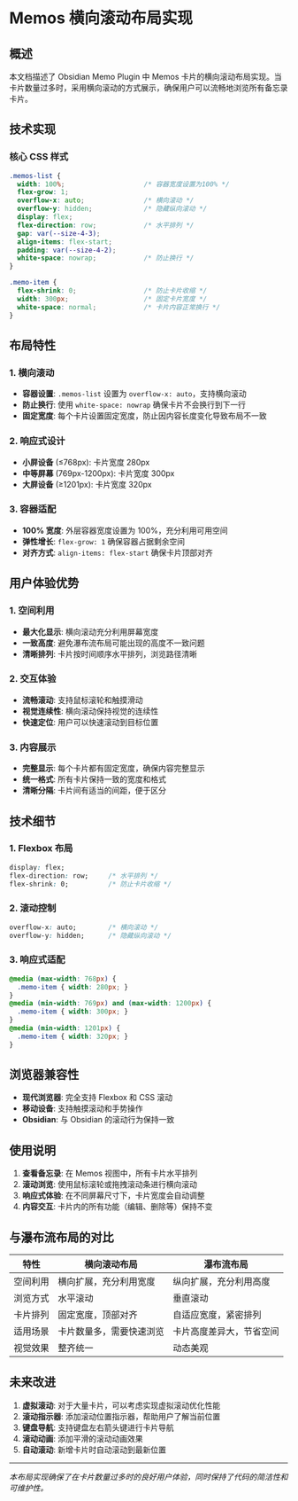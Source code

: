 # Memos 横向滚动布局实现

## 概述

本文档描述了 Obsidian Memo Plugin 中 Memos 卡片的横向滚动布局实现。当卡片数量过多时，采用横向滚动的方式展示，确保用户可以流畅地浏览所有备忘录卡片。

## 技术实现

### 核心 CSS 样式

```css
.memos-list {
  width: 100%;                    /* 容器宽度设置为100% */
  flex-grow: 1;
  overflow-x: auto;               /* 横向滚动 */
  overflow-y: hidden;             /* 隐藏纵向滚动 */
  display: flex;
  flex-direction: row;            /* 水平排列 */
  gap: var(--size-4-3);
  align-items: flex-start;
  padding: var(--size-4-2);
  white-space: nowrap;            /* 防止换行 */
}

.memo-item {
  flex-shrink: 0;                 /* 防止卡片收缩 */
  width: 300px;                   /* 固定卡片宽度 */
  white-space: normal;            /* 卡片内容正常换行 */
}
```

## 布局特性

### 1. 横向滚动

- **容器设置**: `.memos-list` 设置为 `overflow-x: auto`，支持横向滚动
- **防止换行**: 使用 `white-space: nowrap` 确保卡片不会换行到下一行
- **固定宽度**: 每个卡片设置固定宽度，防止因内容长度变化导致布局不一致

### 2. 响应式设计

- **小屏设备** (≤768px): 卡片宽度 280px
- **中等屏幕** (769px-1200px): 卡片宽度 300px  
- **大屏设备** (≥1201px): 卡片宽度 320px

### 3. 容器适配

- **100% 宽度**: 外层容器宽度设置为 100%，充分利用可用空间
- **弹性增长**: `flex-grow: 1` 确保容器占据剩余空间
- **对齐方式**: `align-items: flex-start` 确保卡片顶部对齐

## 用户体验优势

### 1. 空间利用

- **最大化显示**: 横向滚动充分利用屏幕宽度
- **一致高度**: 避免瀑布流布局可能出现的高度不一致问题
- **清晰排列**: 卡片按时间顺序水平排列，浏览路径清晰

### 2. 交互体验

- **流畅滚动**: 支持鼠标滚轮和触摸滑动
- **视觉连续性**: 横向滚动保持视觉的连续性
- **快速定位**: 用户可以快速滚动到目标位置

### 3. 内容展示

- **完整显示**: 每个卡片都有固定宽度，确保内容完整显示
- **统一格式**: 所有卡片保持一致的宽度和格式
- **清晰分隔**: 卡片间有适当的间距，便于区分

## 技术细节

### 1. Flexbox 布局

```css
display: flex;
flex-direction: row;     /* 水平排列 */
flex-shrink: 0;          /* 防止卡片收缩 */
```

### 2. 滚动控制

```css
overflow-x: auto;        /* 横向滚动 */
overflow-y: hidden;      /* 隐藏纵向滚动 */
```

### 3. 响应式适配

```css
@media (max-width: 768px) {
  .memo-item { width: 280px; }
}
@media (min-width: 769px) and (max-width: 1200px) {
  .memo-item { width: 300px; }
}
@media (min-width: 1201px) {
  .memo-item { width: 320px; }
}
```

## 浏览器兼容性

- **现代浏览器**: 完全支持 Flexbox 和 CSS 滚动
- **移动设备**: 支持触摸滚动和手势操作
- **Obsidian**: 与 Obsidian 的滚动行为保持一致

## 使用说明

1. **查看备忘录**: 在 Memos 视图中，所有卡片水平排列
2. **滚动浏览**: 使用鼠标滚轮或拖拽滚动条进行横向滚动
3. **响应式体验**: 在不同屏幕尺寸下，卡片宽度会自动调整
4. **内容交互**: 卡片内的所有功能（编辑、删除等）保持不变

## 与瀑布流布局的对比

| 特性 | 横向滚动布局 | 瀑布流布局 |
|------|-------------|------------|
| 空间利用 | 横向扩展，充分利用宽度 | 纵向扩展，充分利用高度 |
| 浏览方式 | 水平滚动 | 垂直滚动 |
| 卡片排列 | 固定宽度，顶部对齐 | 自适应宽度，紧密排列 |
| 适用场景 | 卡片数量多，需要快速浏览 | 卡片高度差异大，节省空间 |
| 视觉效果 | 整齐统一 | 动态美观 |

## 未来改进

1. **虚拟滚动**: 对于大量卡片，可以考虑实现虚拟滚动优化性能
2. **滚动指示器**: 添加滚动位置指示器，帮助用户了解当前位置
3. **键盘导航**: 支持键盘左右箭头键进行卡片导航
4. **滚动动画**: 添加平滑的滚动动画效果
5. **自动滚动**: 新增卡片时自动滚动到最新位置

---

*本布局实现确保了在卡片数量过多时的良好用户体验，同时保持了代码的简洁性和可维护性。*
